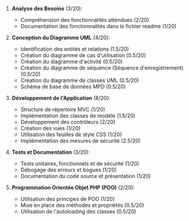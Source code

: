 1. **Analyse des Besoins** (3/20):
   - Compréhension des fonctionnalités attendues (2/20)
   - Documentation des fonctionnalités dans le fichier readme (1/20)

2. **Conception du Diagramme UML** (4/20):
   - Identification des entités et relations (1.5/20)
   - Création du diagramme de cas d'utilisation (0.5/20)
   - Création du diagramme d'activité (0.5/20)
   - Création du diagramme de séquence (Séquence d'enregistrement) (0.5/20)
   - Création du diagramme de classes UML (0.5/20)
   - Schéma de base de données MPD (0.5/20)

3. **Développement de l'Application** (8/20):
   - Structure de répertoire MVC (1/20)
   - Implémentation des classes de modèle (1.5/20)
   - Développement des contrôleurs (2/20)
   - Création des vues (1/20)
   - Utilisation des feuilles de style CSS (1/20)
   - Implémentation des mesures de sécurité (2.5/20)

4. **Tests et Documentation** (3/20):
   - Tests unitaires, fonctionnels et de sécurité (1/20)
   - Débogage des erreurs et bogues (1/20)
   - Documentation du code source et présentation (1/20)

5. **Programmation Orientée Objet PHP (POO)** (2/20):
   - Utilisation des principes de POO (1/20)
   - Mise en place des méthodes et propriétés (0.5/20)
   - Utilisation de l'autoloading des classes (0.5/20)
